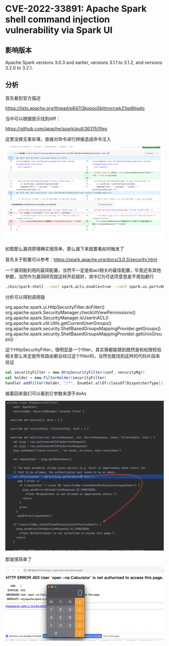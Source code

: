 # CVE-2022-33891: Apache Spark shell command injection vulnerability via Spark UI

## 影响版本

Apache Spark versions 3.0.3 and earlier, versions 3.1.1 to 3.1.2, and versions 3.2.0 to 3.2.1.

## 分析

首先看到官方描述

https://lists.apache.org/thread/p847l3kopoo5bjtmxrcwk21xp6tjxqlc

当中可以根据提示找到diff：

https://github.com/apache/spark/pull/36315/files

这里没做无害处理，直接对命令进行拼接造成命令注入

![](img/1.png)

如图那么漏洞原理确实很简单，那么接下来就要看如何触发了

首先关于配置可以参考：https://spark.apache.org/docs/3.0.3/security.html

一个漏洞能利用的最简配置，当然不一定是和acl相关的最佳配置，毕竟还有其他参数，当然作为漏洞研究就这样开启就好，其中[]为可选项意思是不用加都行

```bash
./bin/spark-shell --conf spark.acls.enable=true --conf spark.ui.port=8099 --conf spark.ui.view.acls=true [--conf spark.user.groups.mapping=org.apache.spark.security.ShellBasedGroupsMappingProvider]
```

分析可以得到调用链

org.apache.spark.ui.HttpSecurityFilter.doFilter()
org.apache.spark.SecurityManager.checkUIViewPermissions()
org.apache.spark.SecurityManager.isUserInACL()
org.apache.spark.util.Utils.getCurrentUserGroups()
org.apache.spark.security.ShellBasedGroupsMappingProvider.getGroups()
org.apache.spark.security.ShellBasedGroupsMappingProvider.getUnixGroups()

这个HttpSecurityFilter，很明显是一个filter，其实猜都能猜到既然是和权限校验相关那么肯定是所有路由都会经过这个filter的，当然也能找到这样的代码片段来验证

```scala
val securityFilter = new HttpSecurityFilter(conf, securityMgr)
val holder = new FilterHolder(securityFilter)
handler.addFilter(holder, "/*", EnumSet.allOf(classOf[DispatcherType]))
```

接着回来我们可以看到它参数来源于doAs

![](img/2.png)

那就很简单了

![](img/res.png)
